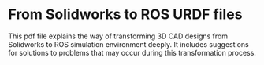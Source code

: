 # From Solidworks to ROS URDF files
This pdf file explains the way of transforming 3D CAD designs from Solidworks to ROS simulation environment deeply. It includes suggestions for solutions to problems that may occur during this transformation process.

